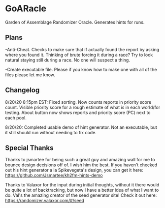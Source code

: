 # GoARacle
Garden of Assemblage Randomizer Oracle.  Generates hints for runs.

## Plans

-Anti-Cheat.  Checks to make sure that if actually found the report by asking where you found it.  Thinking of brute forcing it during a race?  Try to look natural staying still during a race.  No one will suspect a thing.

-Create executable file.  Please if you know how to make one with all of the files please let me know.

## Changelog

8/20/20 8:15pm EST: Fixed sorting.  Now counts reports in priority score count.  Visible priority score for a rough estimate of what is in each world/for testing.  About button now shows reports and priority score (PC) next to each pool.  

8/20/20: Completed usable demo of hint generator.  Not an executable, but it still should run without needing to fix code.  

## Special Thanks

Thanks to jsmartee for being such a great guy and amazing wall for me to bounce design decisions off of. I wish him the best.
If you haven't checked out his hint generator a la Spikevegeta's design, you can get it here: https://github.com/Jsmartee/kh2fm-hints-demo

Thanks to Valaxor for the input during initial thoughts, without it there would be quite a lot of backtracking, but now I have a better idea of what I want to do.
Val's the amazing creator of the seed generator site!  Check it out here: https://randomizer.valaxor.com/#/seed


